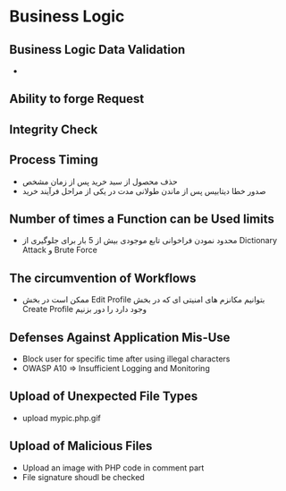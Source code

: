 # Business Logic


## Business Logic Data Validation
- 

## Ability to forge Request


## Integrity Check


## Process Timing
- حذف محصول از سبد خرید پس از زمان مشخص
- صدور خطا دیتابیس پس از ماندن طولانی مدت در یکی از مراحل فرآیند خرید

## Number of times a Function can be Used limits
- محدود نمودن فراخوانی تابع موجودی بیش از 5 بار برای جلوگیری از Dictionary Attack و Brute Force

## The circumvention of Workflows
- ممکن است در بخش Edit Profile بتوانیم مکانزم های امنیتی ای که در بخش Create Profile وجود دارد را دور بزنیم

## Defenses Against Application Mis-Use
- Block user for specific time after using illegal characters
- OWASP A10 => Insufficient Logging and Monitoring

## Upload of Unexpected File Types
- upload mypic.php.gif

## Upload of Malicious Files
- Upload an image with PHP code in comment part
- File signature shoudl be checked

